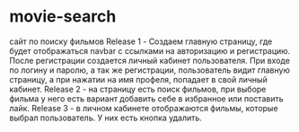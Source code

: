# movie-search
сайт по поиску фильмов 
Release 1 - Создаем главную страницу, где будет отображаться navbar с ссылками на авторизацию и регистрацию. После регистрации создается личный кабинет пользователя.
При входе по логину и паролю, а так же регистрации, пользователь видит главную страницу, а при нажатии на имя профеля, попадает в свой личный кабинет.
Release 2 - на страницу есть поиск фильмов, при выборе фильма у него есть вариант добавить себе в избранное или поставить лайк.
Release 3 - в личном кабинете отображаются фильмы, которые выбрал пользователь. У них есть кнопка удалить.
